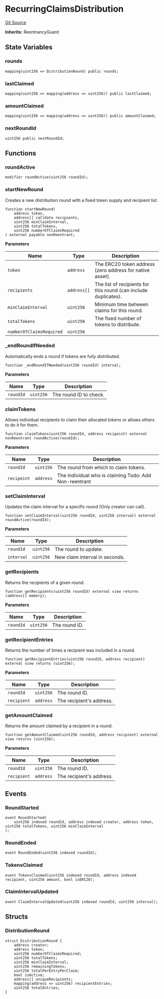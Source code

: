 # RecurringClaimsDistribution
[Git Source](https://github.com//PermissionlessGames/degen-casino/blob/5314e359045edc4f0b89c7c7f66c3323f00480f8/src/distribution/RecurringClaimsDistribution.sol)

**Inherits:**
ReentrancyGuard


## State Variables
### rounds

```solidity
mapping(uint256 => DistributionRound) public rounds;
```


### lastClaimed

```solidity
mapping(uint256 => mapping(address => uint256)) public lastClaimed;
```


### amountClaimed

```solidity
mapping(uint256 => mapping(address => uint256)) public amountClaimed;
```


### nextRoundId

```solidity
uint256 public nextRoundId;
```


## Functions
### roundActive


```solidity
modifier roundActive(uint256 roundId);
```

### startNewRound

Creates a new distribution round with a fixed token supply and recipient list.


```solidity
function startNewRound(
    address token,
    address[] calldata recipients,
    uint256 minClaimInterval,
    uint256 totalTokens,
    uint256 numberOfClaimsRequired
) external payable nonReentrant;
```
**Parameters**

|Name|Type|Description|
|----|----|-----------|
|`token`|`address`|The ERC20 token address (zero address for native asset).|
|`recipients`|`address[]`|The list of recipients for this round (can include duplicates).|
|`minClaimInterval`|`uint256`|Minimum time between claims for this round.|
|`totalTokens`|`uint256`|The fixed number of tokens to distribute.|
|`numberOfClaimsRequired`|`uint256`||


### _endRoundIfNeeded

Automatically ends a round if tokens are fully distributed.


```solidity
function _endRoundIfNeeded(uint256 roundId) internal;
```
**Parameters**

|Name|Type|Description|
|----|----|-----------|
|`roundId`|`uint256`|The round ID to check.|


### claimTokens

Allows individual recipients to claim their allocated tokens or allows others to do it for them.


```solidity
function claimTokens(uint256 roundId, address recipeint) external nonReentrant roundActive(roundId);
```
**Parameters**

|Name|Type|Description|
|----|----|-----------|
|`roundId`|`uint256`|The round from which to claim tokens.|
|`recipeint`|`address`|The individual who is claiming Todo: Add Non-reentrant|


### setClaimInterval

Updates the claim interval for a specific round (Only creator can call).


```solidity
function setClaimInterval(uint256 roundId, uint256 interval) external roundActive(roundId);
```
**Parameters**

|Name|Type|Description|
|----|----|-----------|
|`roundId`|`uint256`|The round to update.|
|`interval`|`uint256`|New claim interval in seconds.|


### getRecipients

Returns the recipients of a given round.


```solidity
function getRecipients(uint256 roundId) external view returns (address[] memory);
```
**Parameters**

|Name|Type|Description|
|----|----|-----------|
|`roundId`|`uint256`|The round ID.|


### getRecipientEntries

Returns the number of times a recipient was included in a round.


```solidity
function getRecipientEntries(uint256 roundId, address recipient) external view returns (uint256);
```
**Parameters**

|Name|Type|Description|
|----|----|-----------|
|`roundId`|`uint256`|The round ID.|
|`recipient`|`address`|The recipient's address.|


### getAmountClaimed

Returns the amount claimed by a recipient in a round.


```solidity
function getAmountClaimed(uint256 roundId, address recipient) external view returns (uint256);
```
**Parameters**

|Name|Type|Description|
|----|----|-----------|
|`roundId`|`uint256`|The round ID.|
|`recipient`|`address`|The recipient's address.|


## Events
### RoundStarted

```solidity
event RoundStarted(
    uint256 indexed roundId, address indexed creator, address token, uint256 totalTokens, uint256 minClaimInterval
);
```

### RoundEnded

```solidity
event RoundEnded(uint256 indexed roundId);
```

### TokensClaimed

```solidity
event TokensClaimed(uint256 indexed roundId, address indexed recipient, uint256 amount, bool isERC20);
```

### ClaimIntervalUpdated

```solidity
event ClaimIntervalUpdated(uint256 indexed roundId, uint256 interval);
```

## Structs
### DistributionRound

```solidity
struct DistributionRound {
    address creator;
    address token;
    uint256 numberOfClaimsRequired;
    uint256 totalTokens;
    uint256 minClaimInterval;
    uint256 remainingTokens;
    uint256 totalPerEntryPerClaim;
    bool isActive;
    address[] uniqueRecipients;
    mapping(address => uint256) recipientEntries;
    uint256 totalEntries;
}
```

